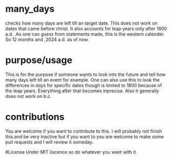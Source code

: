 # many_days
checks how many days are left till an target date. This does not work on dates that came before christ. It also accounts for leap years only after 1800 a.d. .As one can guess from statements made, this is the western calender. So 12 months and ,2024 a.d. as of now. 

# purpose/usage
This is for the purpose if someone wants to look into the future and tell how many days left till an event for example. One can also use this to look the differences in days for specific dates though is limited to 1800 because of the leap years. Everything after that becomes inprecise. Also it generally does not work on b.c.

# contributions
You are welcome if you want to contribute to this. I will probably not finish this and be very inactive but if you want to you are welcome to make some pull requests and I will review it someday.

#License
Under MIT liscence so do whatever you want with it.

